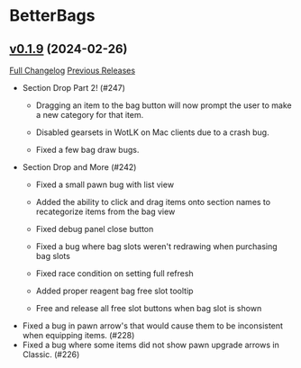 # BetterBags

## [v0.1.9](https://github.com/Cidan/BetterBags/tree/v0.1.9) (2024-02-26)
[Full Changelog](https://github.com/Cidan/BetterBags/compare/v0.1.8...v0.1.9) [Previous Releases](https://github.com/Cidan/BetterBags/releases)

- Section Drop Part 2! (#247)  
    * Dragging an item to the bag button will now prompt the user to make a new category for that item.  
    * Disabled gearsets in WotLK on Mac clients due to a crash bug.  
    * Fixed a few bag draw bugs.  
- Section Drop and More (#242)  
    * Fixed a small pawn bug with list view  
    * Added the ability to click and drag items onto section names to recategorize items from the bag view  
    * Fixed debug panel close button  
    * Fixed a bug where bag slots weren't redrawing when purchasing bag slots  
    * Fixed race condition on setting full refresh  
    * Added proper reagent bag free slot tooltip  
    * Free and release all free slot buttons when bag slot is shown  
- Fixed a bug in pawn arrow's that would cause them to be inconsistent when equipping items. (#228)  
- Fixed a bug where some items did not show pawn upgrade arrows in Classic. (#226)  
